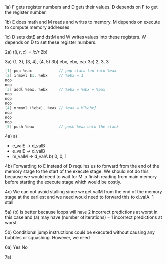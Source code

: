 1a)
F gets register numbers and D gets their values. D depends on F to get the register number.

1b)
E does math and M reads and writes to memory. M depends on execute to compute memory addresses

1c)
D sets dstE and dstM and W writes values into these registers. W depends on D to set these register numbers.

2a) $t(i, r, c) = ic / r$
2b)

3a) (1, 3), (3, 4), (4, 5)
3b) ebx, ebx, eax
3c) 2, 3, 3
```C
[1] pop %eax            // pop stack top into %eax  
[2] irmovl $1, %ebx     // %ebx = 1  
nop
nop
[3] addl %eax, %ebx     // %ebx = %ebx + %eax  
nop
nop
nop
[4] mrmovl (%ebx), %eax // %eax = M[%ebx]  
nop
nop
nop
[5] push %eax           // push %eax onto the stack
```

4a)
a)
- e_valE -> d_valB
- e_valE -> d_valB
- m_valM -> d_valA
b) 0, 0, 1

4b)
Forwarding to E instead of D requires us to forward from the end of the memory stage to the start of the execute stage. We should not do this because we would need to wait for M to finish reading from main memory before starting the execute stage which would be costly.

4c)
We can not avoid stalling since we get valM from the end of the memory stage at the earliest and we need would need to forward this to d_valA. 1 stall

5a)
(b) is better because loops will have 2 incorrect predictions at worst in this case and (a) may have $(\text{number of iterations}) - 1$ incorrect predictions at worst

5b)
Conditional jump instructions could be executed without causing any bubbles or squashing.
However, we need 


6a)
Yes
No

7a)